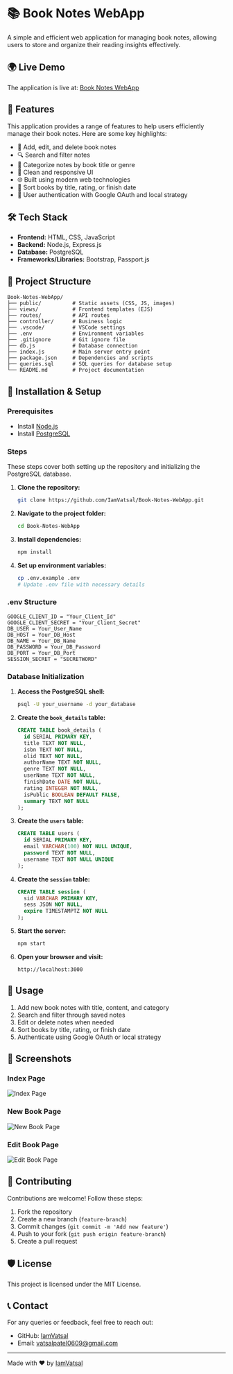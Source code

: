 # 📚 Book Notes WebApp

A simple and efficient web application for managing book notes, allowing users to store and organize their reading insights effectively.

## 🌍 Live Demo

The application is live at: [Book Notes WebApp](https://book-notes-webapp.onrender.com/)

## 🚀 Features

This application provides a range of features to help users efficiently manage their book notes. Here are some key highlights:

- 📖 Add, edit, and delete book notes
- 🔍 Search and filter notes
- 📂 Categorize notes by book title or genre
- 🎨 Clean and responsive UI
- 🌐 Built using modern web technologies
- 📅 Sort books by title, rating, or finish date
- 👥 User authentication with Google OAuth and local strategy

## 🛠️ Tech Stack

- **Frontend:** HTML, CSS, JavaScript
- **Backend:** Node.js, Express.js
- **Database:** PostgreSQL
- **Frameworks/Libraries:** Bootstrap, Passport.js

## 📂 Project Structure

```
Book-Notes-WebApp/
├── public/          # Static assets (CSS, JS, images)
├── views/           # Frontend templates (EJS)
├── routes/          # API routes
├── controller/      # Business logic
├── .vscode/         # VSCode settings
├── .env             # Environment variables
├── .gitignore       # Git ignore file
├── db.js            # Database connection
├── index.js         # Main server entry point
├── package.json     # Dependencies and scripts
├── queries.sql      # SQL queries for database setup
└── README.md        # Project documentation
```

## 🎯 Installation & Setup

### Prerequisites

- Install [Node.js](https://nodejs.org/)
- Install [PostgreSQL](https://www.postgresql.org/)

### Steps

These steps cover both setting up the repository and initializing the PostgreSQL database.

1. **Clone the repository:**
   ```sh
   git clone https://github.com/IamVatsal/Book-Notes-WebApp.git
   ```
2. **Navigate to the project folder:**
   ```sh
   cd Book-Notes-WebApp
   ```
3. **Install dependencies:**
   ```sh
   npm install
   ```
4. **Set up environment variables:**
   ```sh
   cp .env.example .env
   # Update .env file with necessary details
   ```

### .env Structure

```properties
GOOGLE_CLIENT_ID = "Your_Client_Id"
GOOGLE_CLIENT_SECRET = "Your_Client_Secret"
DB_USER = Your_User_Name
DB_HOST = Your_DB_Host
DB_NAME = Your_DB_Name
DB_PASSWORD = Your_DB_Password
DB_PORT = Your_DB_Port
SESSION_SECRET = "SECRETWORD"
```

### Database Initialization

1. **Access the PostgreSQL shell:**
   ```sh
   psql -U your_username -d your_database
   ```
2. **Create the `book_details` table:**
   ```sql
   CREATE TABLE book_details (
     id SERIAL PRIMARY KEY,
     title TEXT NOT NULL,
     isbn TEXT NOT NULL,
     olid TEXT NOT NULL,
     authorName TEXT NOT NULL,
     genre TEXT NOT NULL,
     userName TEXT NOT NULL,
     finishDate DATE NOT NULL,
     rating INTEGER NOT NULL,
     isPublic BOOLEAN DEFAULT FALSE,
     summary TEXT NOT NULL
   );
   ```

3. **Create the `users` table:**
   ```sql
   CREATE TABLE users (
     id SERIAL PRIMARY KEY,
     email VARCHAR(100) NOT NULL UNIQUE,
     password TEXT NOT NULL,
     username TEXT NOT NULL UNIQUE
   );
   ```

4. **Create the `session` table:**
   ```sql
   CREATE TABLE session (
     sid VARCHAR PRIMARY KEY,
     sess JSON NOT NULL,
     expire TIMESTAMPTZ NOT NULL
   );
   ```

5. **Start the server:**
   ```sh
   npm start
   ```
6. **Open your browser and visit:**
   ```
   http://localhost:3000
   ```

## 📌 Usage

1. Add new book notes with title, content, and category
2. Search and filter through saved notes
3. Edit or delete notes when needed
4. Sort books by title, rating, or finish date
5. Authenticate using Google OAuth or local strategy

## 📸 Screenshots

### Index Page
![Index Page](./Images/Index%20Page.jpeg)

### New Book Page
![New Book Page](./Images/New%20Page.jpeg)

### Edit Book Page
![Edit Book Page](./Images/Edit%20Page.jpeg)

## 🤝 Contributing

Contributions are welcome! Follow these steps:

1. Fork the repository
2. Create a new branch (`feature-branch`)
3. Commit changes (`git commit -m 'Add new feature'`)
4. Push to your fork (`git push origin feature-branch`)
5. Create a pull request

## 🛡️ License

This project is licensed under the MIT License.

## 📞 Contact

For any queries or feedback, feel free to reach out:

- GitHub: [IamVatsal](https://github.com/IamVatsal)
- Email: [vatsalpatel0609@gmail.com](mailto:vatsalpatel0609@gmail.com)

---

Made with ❤️ by [IamVatsal](https://github.com/IamVatsal)

